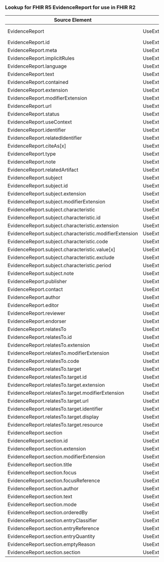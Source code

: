 ### Lookup for FHIR R5 EvidenceReport for use in FHIR R2

| Source Element | Usage | Target |
| -------------- | ----- | ------ |
| EvidenceReport | UseExtension | http://hl7.org/fhir/5.0/StructureDefinition/extension-EvidenceReport |
| EvidenceReport.id | UseExtensionFromAncestor | - |
| EvidenceReport.meta | UseExtensionFromAncestor | - |
| EvidenceReport.implicitRules | UseExtensionFromAncestor | - |
| EvidenceReport.language | UseExtensionFromAncestor | - |
| EvidenceReport.text | UseExtensionFromAncestor | - |
| EvidenceReport.contained | UseExtensionFromAncestor | - |
| EvidenceReport.extension | UseExtensionFromAncestor | - |
| EvidenceReport.modifierExtension | UseExtensionFromAncestor | - |
| EvidenceReport.url | UseExtensionFromAncestor | - |
| EvidenceReport.status | UseExtensionFromAncestor | - |
| EvidenceReport.useContext | UseExtensionFromAncestor | - |
| EvidenceReport.identifier | UseExtensionFromAncestor | - |
| EvidenceReport.relatedIdentifier | UseExtensionFromAncestor | - |
| EvidenceReport.citeAs[x] | UseExtensionFromAncestor | - |
| EvidenceReport.type | UseExtensionFromAncestor | - |
| EvidenceReport.note | UseExtensionFromAncestor | - |
| EvidenceReport.relatedArtifact | UseExtensionFromAncestor | - |
| EvidenceReport.subject | UseExtensionFromAncestor | - |
| EvidenceReport.subject.id | UseExtensionFromAncestor | - |
| EvidenceReport.subject.extension | UseExtensionFromAncestor | - |
| EvidenceReport.subject.modifierExtension | UseExtensionFromAncestor | - |
| EvidenceReport.subject.characteristic | UseExtensionFromAncestor | - |
| EvidenceReport.subject.characteristic.id | UseExtensionFromAncestor | - |
| EvidenceReport.subject.characteristic.extension | UseExtensionFromAncestor | - |
| EvidenceReport.subject.characteristic.modifierExtension | UseExtensionFromAncestor | - |
| EvidenceReport.subject.characteristic.code | UseExtensionFromAncestor | - |
| EvidenceReport.subject.characteristic.value[x] | UseExtensionFromAncestor | - |
| EvidenceReport.subject.characteristic.exclude | UseExtensionFromAncestor | - |
| EvidenceReport.subject.characteristic.period | UseExtensionFromAncestor | - |
| EvidenceReport.subject.note | UseExtensionFromAncestor | - |
| EvidenceReport.publisher | UseExtensionFromAncestor | - |
| EvidenceReport.contact | UseExtensionFromAncestor | - |
| EvidenceReport.author | UseExtensionFromAncestor | - |
| EvidenceReport.editor | UseExtensionFromAncestor | - |
| EvidenceReport.reviewer | UseExtensionFromAncestor | - |
| EvidenceReport.endorser | UseExtensionFromAncestor | - |
| EvidenceReport.relatesTo | UseExtensionFromAncestor | - |
| EvidenceReport.relatesTo.id | UseExtensionFromAncestor | - |
| EvidenceReport.relatesTo.extension | UseExtensionFromAncestor | - |
| EvidenceReport.relatesTo.modifierExtension | UseExtensionFromAncestor | - |
| EvidenceReport.relatesTo.code | UseExtensionFromAncestor | - |
| EvidenceReport.relatesTo.target | UseExtensionFromAncestor | - |
| EvidenceReport.relatesTo.target.id | UseExtensionFromAncestor | - |
| EvidenceReport.relatesTo.target.extension | UseExtensionFromAncestor | - |
| EvidenceReport.relatesTo.target.modifierExtension | UseExtensionFromAncestor | - |
| EvidenceReport.relatesTo.target.url | UseExtensionFromAncestor | - |
| EvidenceReport.relatesTo.target.identifier | UseExtensionFromAncestor | - |
| EvidenceReport.relatesTo.target.display | UseExtensionFromAncestor | - |
| EvidenceReport.relatesTo.target.resource | UseExtensionFromAncestor | - |
| EvidenceReport.section | UseExtensionFromAncestor | - |
| EvidenceReport.section.id | UseExtensionFromAncestor | - |
| EvidenceReport.section.extension | UseExtensionFromAncestor | - |
| EvidenceReport.section.modifierExtension | UseExtensionFromAncestor | - |
| EvidenceReport.section.title | UseExtensionFromAncestor | - |
| EvidenceReport.section.focus | UseExtensionFromAncestor | - |
| EvidenceReport.section.focusReference | UseExtensionFromAncestor | - |
| EvidenceReport.section.author | UseExtensionFromAncestor | - |
| EvidenceReport.section.text | UseExtensionFromAncestor | - |
| EvidenceReport.section.mode | UseExtensionFromAncestor | - |
| EvidenceReport.section.orderedBy | UseExtensionFromAncestor | - |
| EvidenceReport.section.entryClassifier | UseExtensionFromAncestor | - |
| EvidenceReport.section.entryReference | UseExtensionFromAncestor | - |
| EvidenceReport.section.entryQuantity | UseExtensionFromAncestor | - |
| EvidenceReport.section.emptyReason | UseExtensionFromAncestor | - |
| EvidenceReport.section.section | UseExtensionFromAncestor | - |
